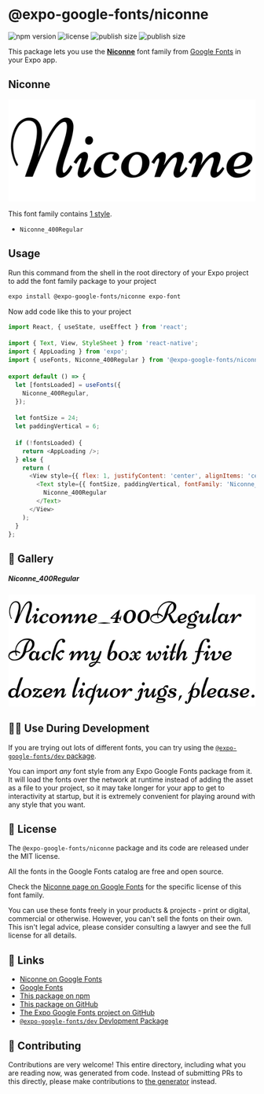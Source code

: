 # @expo-google-fonts/niconne

![npm version](https://flat.badgen.net/npm/v/@expo-google-fonts/niconne)
![license](https://flat.badgen.net/github/license/expo/google-fonts)
![publish size](https://flat.badgen.net/packagephobia/install/@expo-google-fonts/niconne)
![publish size](https://flat.badgen.net/packagephobia/publish/@expo-google-fonts/niconne)

This package lets you use the [**Niconne**](https://fonts.google.com/specimen/Niconne) font family from [Google Fonts](https://fonts.google.com/) in your Expo app.

## Niconne

![Niconne](./font-family.png)

This font family contains [1 style](#-gallery).

- `Niconne_400Regular`

## Usage

Run this command from the shell in the root directory of your Expo project to add the font family package to your project
```sh
expo install @expo-google-fonts/niconne expo-font
```

Now add code like this to your project
```js
import React, { useState, useEffect } from 'react';

import { Text, View, StyleSheet } from 'react-native';
import { AppLoading } from 'expo';
import { useFonts, Niconne_400Regular } from '@expo-google-fonts/niconne';

export default () => {
  let [fontsLoaded] = useFonts({
    Niconne_400Regular,
  });

  let fontSize = 24;
  let paddingVertical = 6;

  if (!fontsLoaded) {
    return <AppLoading />;
  } else {
    return (
      <View style={{ flex: 1, justifyContent: 'center', alignItems: 'center' }}>
        <Text style={{ fontSize, paddingVertical, fontFamily: 'Niconne_400Regular' }}>
          Niconne_400Regular
        </Text>
      </View>
    );
  }
};

```

## 🔡 Gallery

##### Niconne_400Regular
![Niconne_400Regular](./Niconne_400Regular.ttf.png)


## 👩‍💻 Use During Development

If you are trying out lots of different fonts, you can try using the [`@expo-google-fonts/dev` package](https://github.com/expo/google-fonts/tree/master/font-packages/dev#readme).

You can import *any* font style from any Expo Google Fonts package from it. It will load the fonts
over the network at runtime instead of adding the asset as a file to your project, so it may take longer
for your app to get to interactivity at startup, but it is extremely convenient
for playing around with any style that you want.

## 📖 License

The `@expo-google-fonts/niconne` package and its code are released under the MIT license.

All the fonts in the Google Fonts catalog are free and open source.

Check the [Niconne page on Google Fonts](https://fonts.google.com/specimen/Niconne) for the specific license of this font family.

You can use these fonts freely in your products & projects - print or digital, commercial or otherwise. However, you can't sell the fonts on their own. This isn't legal advice, please consider consulting a lawyer and see the full license for all details.

## 🔗 Links

- [Niconne on Google Fonts](https://fonts.google.com/specimen/Niconne)
- [Google Fonts](https://fonts.google.com/)
- [This package on npm](https://www.npmjs.com/package/@expo-google-fonts/niconne)
- [This package on GitHub](https://github.com/expo/google-fonts/tree/master/font-packages/niconne)
- [The Expo Google Fonts project on GitHub](https://github.com/expo/google-fonts)
- [`@expo-google-fonts/dev` Devlopment Package](https://github.com/expo/google-fonts/tree/master/font-packages/dev)

## 🤝 Contributing

Contributions are very welcome! This entire directory, including what you are reading now, was generated from code. Instead of submitting PRs to this directly, please make contributions to [the generator](https://github.com/expo/google-fonts/tree/master/packages/generator) instead.
